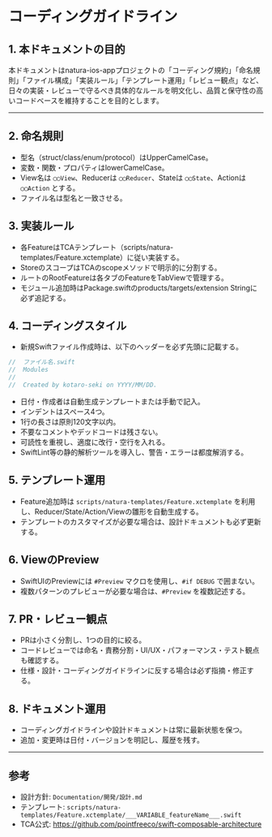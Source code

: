# コーディングガイドライン

## 1. 本ドキュメントの目的
本ドキュメントはnatura-ios-appプロジェクトの「コーディング規約」「命名規則」「ファイル構成」「実装ルール」「テンプレート運用」「レビュー観点」など、日々の実装・レビューで守るべき具体的なルールを明文化し、品質と保守性の高いコードベースを維持することを目的とします。

---

## 2. 命名規則
- 型名（struct/class/enum/protocol）はUpperCamelCase。
- 変数・関数・プロパティはlowerCamelCase。
- View名は `◯◯View`、Reducerは `◯◯Reducer`、Stateは `◯◯State`、Actionは `◯◯Action` とする。
- ファイル名は型名と一致させる。

## 3. 実装ルール
- 各FeatureはTCAテンプレート（scripts/natura-templates/Feature.xctemplate）に従い実装する。
- StoreのスコープはTCAのscopeメソッドで明示的に分割する。
- ルートのRootFeatureは各タブのFeatureをTabViewで管理する。
- モジュール追加時はPackage.swiftのproducts/targets/extension Stringに必ず追記する。

## 4. コーディングスタイル
- 新規Swiftファイル作成時は、以下のヘッダーを必ず先頭に記載する。
```swift
//  ファイル名.swift
//  Modules
//
//  Created by kotaro-seki on YYYY/MM/DD.
```
- 日付・作成者は自動生成テンプレートまたは手動で記入。
- インデントはスペース4つ。
- 1行の長さは原則120文字以内。
- 不要なコメントやデッドコードは残さない。
- 可読性を重視し、適度に改行・空行を入れる。
- SwiftLint等の静的解析ツールを導入し、警告・エラーは都度解消する。

## 5. テンプレート運用
- Feature追加時は `scripts/natura-templates/Feature.xctemplate` を利用し、Reducer/State/Action/Viewの雛形を自動生成する。
- テンプレートのカスタマイズが必要な場合は、設計ドキュメントも必ず更新する。

## 6. ViewのPreview
- SwiftUIのPreviewには `#Preview` マクロを使用し、`#if DEBUG` で囲まない。
- 複数パターンのプレビューが必要な場合は、`#Preview` を複数記述する。

## 7. PR・レビュー観点
- PRは小さく分割し、1つの目的に絞る。
- コードレビューでは命名・責務分割・UI/UX・パフォーマンス・テスト観点も確認する。
- 仕様・設計・コーディングガイドラインに反する場合は必ず指摘・修正する。

## 8. ドキュメント運用
- コーディングガイドラインや設計ドキュメントは常に最新状態を保つ。
- 追加・変更時は日付・バージョンを明記し、履歴を残す。

---

## 参考
- 設計方針: `Documentation/開発/設計.md`
- テンプレート: `scripts/natura-templates/Feature.xctemplate/___VARIABLE_featureName___.swift`
- TCA公式: https://github.com/pointfreeco/swift-composable-architecture
